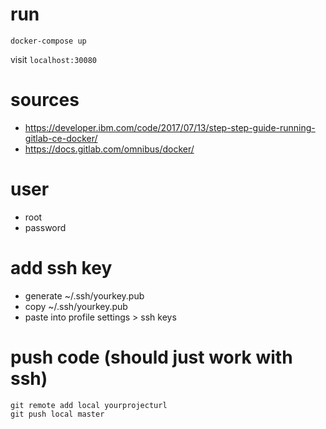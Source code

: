 # run

```
docker-compose up
```

visit `localhost:30080`

# sources

- https://developer.ibm.com/code/2017/07/13/step-step-guide-running-gitlab-ce-docker/
- https://docs.gitlab.com/omnibus/docker/

# user

- root
- password

# add ssh key

- generate ~/.ssh/yourkey.pub
- copy ~/.ssh/yourkey.pub
- paste into profile settings > ssh keys

# push code (should just work with ssh)

```
git remote add local yourprojecturl
git push local master
```
